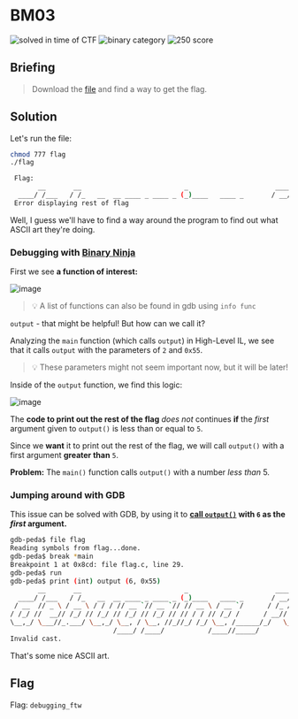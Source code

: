 # BM03
![solved in time of CTF](https://img.shields.io/badge/solved-in%20time%20of%20CTF-brightgreen.svg)
![binary category](https://img.shields.io/badge/category-binary-lightgrey.svg)
![250 score](https://img.shields.io/badge/category-100-blue.svg)

## Briefing
> Download the [file](https://github.com/Alic3C/Cyber-FastTrack-Spring-2021/blob/main/Binary/BM03/BM03.zip) and find a way to get the flag.

## Solution
Let's run the file:
```bash
chmod 777 flag
./flag
```
```bash
 Flag:
       __       __                          _                      ____ __           
  ____/ /___   / /_   __  __ ____ _ ____ _ (_)____   ____ _       / __// /_ _      __
 Error displaying rest of flag
```

Well, I guess we'll have to find a way around the program to find out what ASCII art they're doing.
### Debugging with [Binary Ninja](https://cloud.binary.ninja/)
First we see **a function of interest:**

![image](https://user-images.githubusercontent.com/69332964/114290106-0e6a3c00-9a4b-11eb-90a6-d62a59c81e15.png)

> :bulb: A list of functions can also be found in gdb using `info func`

`output` - that might be helpful! But how can we call it?

Analyzing the `main` function (which calls `output`) in High-Level IL, we see that it calls `output` with the parameters of `2` and `0x55`.

> :bulb: These parameters might not seem important now, but it will be later!

Inside of the `output` function, we find this logic: 

![image](https://user-images.githubusercontent.com/69332964/114290149-6b65f200-9a4b-11eb-9336-c2084c5700a3.png)

The **code to print out the rest of the flag** *does not* continues **if** the *first* argument given to `output()` is less than or equal to `5`.

Since we **want** it to print out the rest of the flag, we will call `output()` with a first argument **greater than** `5`.

**Problem:** The `main()` function calls `output()` with a number *less than* 5.

### Jumping around with GDB
This issue can be solved with GDB, by using it to **[call `output()`](https://bestestredteam.com/2020/05/01/calling-functions-with-gdb/) with `6` as the *first* argument.**

```bash
gdb-peda$ file flag
Reading symbols from flag...done.
gdb-peda$ break *main
Breakpoint 1 at 0x8cd: file flag.c, line 29.
gdb-peda$ run
gdb-peda$ print (int) output (6, 0x55)
       __       __                          _                      ____ __           
  ____/ /___   / /_   __  __ ____ _ ____ _ (_)____   ____ _       / __// /_ _      __
 / __  // _ \ / __ \ / / / // __ `// __ `// // __ \ / __ `/      / /_ / __/| | /| / /
/ /_/ //  __// /_/ // /_/ // /_/ // /_/ // // / / // /_/ /      / __// /_  | |/ |/ / 
\__,_/ \___//_.___/ \__,_/ \__, / \__, //_//_/ /_/ \__, /______/_/   \__/  |__/|__/  
                          /____/ /____/           /____//_____/                      
Invalid cast.
```
That's some nice ASCII art.

## Flag
Flag: `debugging_ftw`
